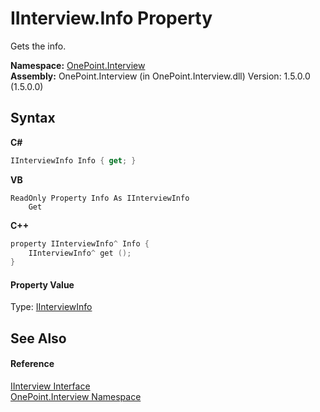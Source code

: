 # IInterview.Info Property 
 

Gets the info.

**Namespace:**&nbsp;<a href="N_OnePoint_Interview">OnePoint.Interview</a><br />**Assembly:**&nbsp;OnePoint.Interview (in OnePoint.Interview.dll) Version: 1.5.0.0 (1.5.0.0)

## Syntax

**C#**<br />
``` C#
IInterviewInfo Info { get; }
```

**VB**<br />
``` VB
ReadOnly Property Info As IInterviewInfo
	Get
```

**C++**<br />
``` C++
property IInterviewInfo^ Info {
	IInterviewInfo^ get ();
}
```


#### Property Value
Type: <a href="T_OnePoint_Interview_IInterviewInfo">IInterviewInfo</a>

## See Also


#### Reference
<a href="T_OnePoint_Interview_IInterview">IInterview Interface</a><br /><a href="N_OnePoint_Interview">OnePoint.Interview Namespace</a><br />
